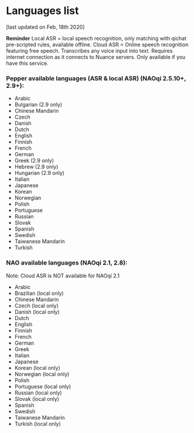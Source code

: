 # Languages list

[last updated on Feb, 18th 2020]

**Reminder** 
Local ASR = local speech recognition, only matching with qichat pre-scripted rules, available offline.
Cloud ASR = Online speech recognition featuring free speech. Transcribes any voice input into text. Requires internet connection as it connects to Nuance servers. Only available if you have this service.

### Pepper available languages (ASR & local ASR) (NAOqi 2.5.10+, 2.9+):

* Arabic
* Bulgarian (2.9 only)
* Chinese Mandarin
* Czech 
* Danish
* Dutch 
* English
* Finnish
* French
* German
* Greek (2.9 only)
* Hebrew (2.9 only)
* Hungarian (2.9 only)
* Italian
* Japanese
* Korean
* Norwegian
* Polish
* Portuguese
* Russian
* Slovak
* Spanish
* Swedish
* Taiwanese Mandarin
* Turkish

### NAO available languages (NAOqi 2.1, 2.8):

Note: Cloud ASR is NOT available for NAOqi 2.1

* Arabic
* Brazilian (local only)
* Chinese Mandarin
* Czech (local only)
* Danish (local only)
* Dutch
* English
* Finnish
* French
* German
* Greek
* Italian
* Japanese
* Korean (local only)
* Norwegian (local only)
* Polish
* Portuguese (local only)
* Russian (local only)
* Slovak (local only)
* Spanish
* Swedish
* Taiwanese Mandarin
* Turkish (local only)
